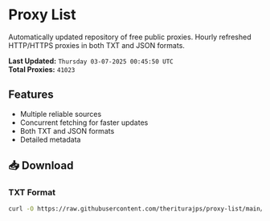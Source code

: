 # Proxy List

Automatically updated repository of free public proxies. Hourly refreshed HTTP/HTTPS proxies in both TXT and JSON formats.

**Last Updated:** `Thursday 03-07-2025 00:45:50 UTC`  
**Total Proxies:** `41023`

## Features
- Multiple reliable sources
- Concurrent fetching for faster updates
- Both TXT and JSON formats
- Detailed metadata

## 📥 Download

### TXT Format
```bash
curl -O https://raw.githubusercontent.com/theriturajps/proxy-list/main/proxies.txt